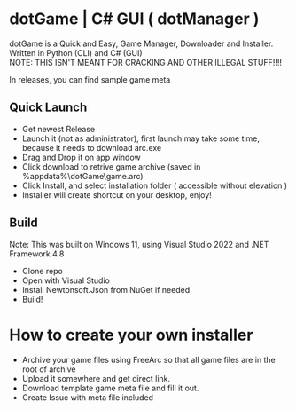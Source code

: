 # dotGame | C# GUI ( dotManager )  

dotGame is a Quick and Easy, Game Manager, Downloader and Installer. Written in Python (CLI) and C# (GUI)  
NOTE: THIS ISN'T MEANT FOR CRACKING AND OTHER ILLEGAL STUFF!!!!  

In releases, you can find sample game meta  
## Quick Launch
 * Get newest Release
 * Launch it (not as administrator), first launch may take some time, because it needs to download arc.exe
 * Drag and Drop it on app window
 * Click download to retrive game archive (saved in %appdata%\dotGame\game.arc)
 * Click Install, and select installation folder ( accessible without elevation )
 * Installer will create shortcut on your desktop, enjoy!

## Build  

Note: This was built on Windows 11, using Visual Studio 2022 and .NET Framework 4.8  
 * Clone repo
 * Open with Visual Studio
 * Install Newtonsoft.Json from NuGet if needed
 * Build!

# How to create your own installer
 * Archive your game files using FreeArc so that all game files are in the root of archive
 * Upload it somewhere and get direct link.
 * Download template game meta file and fill it out.
 * Create Issue with meta file included
